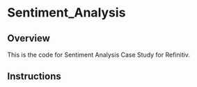 # Sentiment_Analysis

## Overview 
This is the code for Sentiment Analysis Case Study for Refinitiv. 

## Instructions


